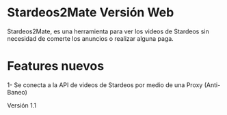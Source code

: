 # Stardeos2Mate Versión Web

Stardeos2Mate, es una herramienta para ver los videos de Stardeos sin necesidad de comerte los anuncios o realizar alguna paga. 

# Features nuevos
1- Se conecta a la API de videos de Stardeos por medio de una Proxy (Anti-Baneo)

Versión 1.1

